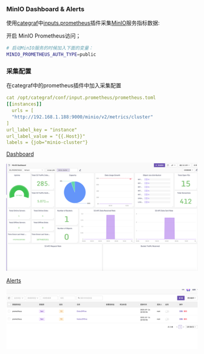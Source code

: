 ### MinIO Dashboard & Alerts

使用[categraf](https://github.com/flashcatcloud/categraf)中[inputs.prometheus](https://github.com/flashcatcloud/categraf/tree/main/inputs/prometheus)插件采集[MinIO](https://min.io/docs/minio/linux/operations/monitoring/collect-minio-metrics-using-prometheus.html?ref=docs-redirect#minio-metrics-collect-using-prometheus)服务指标数据:

开启 MinIO Prometheus访问；

```bash
# 启动MinIO服务的时候加入下面的变量：
MINIO_PROMETHEUS_AUTH_TYPE=public
```

### 采集配置
在categraf中的prometheus插件中加入采集配置
```yaml
cat /opt/categraf/conf/input.prometheus/prometheus.toml
[[instances]]
  urls = [
  "http://192.168.1.188:9000/minio/v2/metrics/cluster"
]
url_label_key = "instance"
url_label_value = "{{.Host}}"
labels = {job="minio-cluster"}
```

[Dashboard](../dashboards/minio_by_categraf.json)

![MinIO](./minio.png)

[Alerts](../alerts/minio_by_categraf.json)

![alert](./alerts.png)